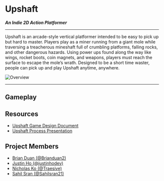 # Upshaft

***An Indie 2D Action Platformer***

---

Upshaft is an arcade-style vertical platformer intended to be easy to pick up but hard to master. Players play as a miner running from a giant mole while traversing a treacherous mineshaft full of crumbling platforms, falling rocks, and other dangerous hazards. Using power ups found along the way like wings, rocket boots, coin magnets, and weapons, players must reach the surface to escape the mole’s wrath. Designed to be a short time waster, people can pick up and play Upshaft anytime, anywhere.

![Overview](https://raw.githubusercontent.com/justinhodev/Upshaft/update-readme/Content/Upshaft-Overview.png?token=AGNQMBWXGZFGUA7XPKMFSRC7NEQXM)

---

## Gameplay



## Resources

- [Upshaft Game Design Document](https://docs.google.com/document/d/14uOFuNhc1Z4m-hj91oHqOymiIq1u2OO5iPG9L9Njj-g/edit?usp=sharing)
- [Upshaft Process Presentation](https://docs.google.com/presentation/d/1dInHy44YL74OA1-Vag-G1WXjTvRki4wWNSgv6xTPISM/edit?usp=sharing)

## Project Members
- [Brian Duan (@Brianduan2)](https://github.com/BrianDuan2)
- [Justin Ho (@justinhodev)](https://github.com/justinhodev)
- [Nicholas Ko (@Traesive)](https://github.com/Traesive)
- [Sahil Sran (@Sahilsran21)](https://github.com/Sahilsran21)
